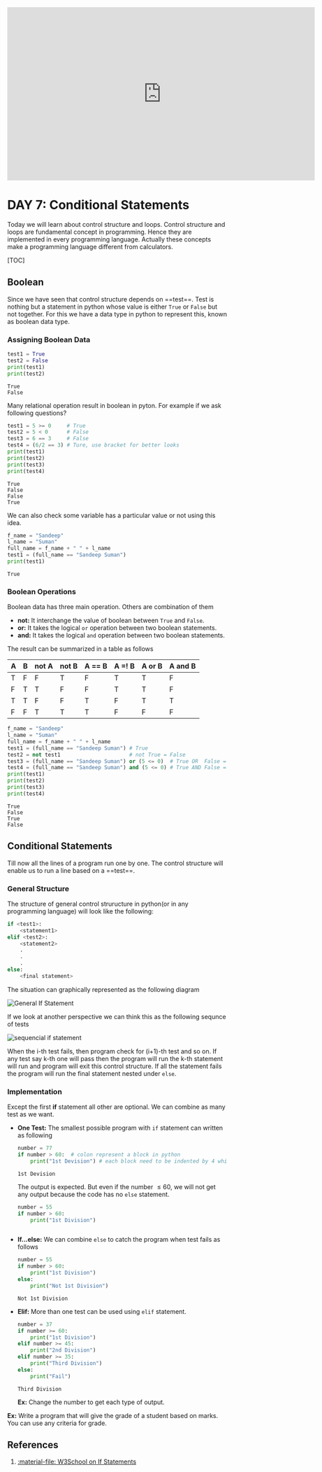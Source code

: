 
<iframe width="704" height="396" src="https://www.youtube.com/embed/9PlF1UYVnXQ" title="YouTube video player" frameborder="0" allow="accelerometer; autoplay; clipboard-write; encrypted-media; gyroscope; picture-in-picture" allowfullscreen></iframe>

# DAY 7: Conditional Statements

Today we will learn about control structure and loops. Control structure and loops are fundamental concept in programming. Hence they are implemented in every programming language. Actually these concepts make a programming language different from calculators. 

[TOC]

## Boolean

Since we have seen that control structure depends on ==test==. Test is nothing but a statement in python whose value is either `True` or `False` but not together. For this we have a data type in python to represent this, known as boolean data type. 

### Assigning Boolean Data

``` python
test1 = True
test2 = False
print(test1)
print(test2)
```

``` shell
True
False
```

Many relational operation result in boolean in pyton. For example if we ask following questions?

``` python
test1 = 5 >= 0     # True
test2 = 5 < 0      # False
test3 = 6 == 3     # False
test4 = (6/2 == 3) # Ture, use bracket for better looks
print(test1)
print(test2)
print(test3)
print(test4)
```

``` shell
True
False
False
True
```

We can also check some variable has a particular value or not using this idea. 

``` python
f_name = "Sandeep"
l_name = "Suman"
full_name = f_name + " " + l_name
test1 = (full_name == "Sandeep Suman") 
print(test1)
```

``` shell
True
```

### Boolean Operations

Boolean data has three main operation. Others are combination of them

- **not:** It interchange the value of boolean between `True` and `False`.
- **or:** It takes the logical `or` operation between two boolean statements.
- **and:** It takes the logical `and` operation between two boolean statements.

The result can be summarized in a table as follows

| A | B | not A | not B | A == B | A =! B | A or B | A and B |
|---|---|-------|-------|--------|--------|--------|---------|
| T | F | F     | T     | F      | T      | T      | F       |
| F | T | T     | F     | F      | T      | T      | F       |
| T | T | F     | F     | T      | F      | T      | T       |
| F | F | T     | T     | T      | F      | F      | F       |

``` python 
f_name = "Sandeep"
l_name = "Suman"
full_name = f_name + " " + l_name
test1 = (full_name == "Sandeep Suman") # True 
test2 = not test1                      # not True = False
test3 = (full_name == "Sandeep Suman") or (5 <= 0)  # True OR  False = True
test4 = (full_name == "Sandeep Suman") and (5 <= 0) # True AND False = False
print(test1)
print(test2)
print(test3)
print(test4)
```

``` shell
True
False
True
False
```

## Conditional Statements

Till now all the lines of a program run one by one. The control structure will enable us to run a line based on a ==test==. 

### General Structure 

The structure of general control struructure in python(or in any programming language) will look like the following:

``` python
if <test1>:
    <statement1>
elif <test2>:
    <statement2>
    .
    .
    .
else:
    <final statement>
```

The situation can graphically represented as the following diagram

![General If Statement](./image/general-if-statement.svg)

If we look at another perspective we can think this as the following sequnce of tests

![sequencial if statement](./image/sequencial-test.svg)

When the i-th test fails, then program check for (i+1)-th test and so on. If any test say k-th one will pass then the program will run the k-th statement will run and program will exit this control structure. If all the statement fails the program will run the final statement nested under `else`. 

### Implementation 

Except the first **if** statement all other are optional. We can combine as many test as we want. 

- **One Test:** The smallest possible program with `if` statement can written as following

    ``` python
    number = 77
    if number > 60:  # colon represent a block in python
        print("1st Devision") # each block need to be indented by 4 whitespace
    ```

    ``` shell
    1st Devision
    ```

    The output is expected. But even if the number $\leq 60$, we will not get any output because the code has no `else` statement.

    ``` python
    number = 55
    if number > 60:
        print("1st Division")
    ```

    ``` shell

    ```

- **If...else:** We can combine `else` to catch the program when test fails as follows

    ``` python
    number = 55
    if number > 60:
        print("1st Division") 
    else:
        print("Not 1st Division")
    ```

    ``` shell
    Not 1st Division
    ```

- **Elif:** More than one test can be used using `elif` statement. 

    ``` python 
    number = 37
    if number >= 60:
        print("1st Division") 
    elif number >= 45:
        print("2nd Division")
    elif number >= 35:
        print("Third Division")
    else:
        print("Fail")
    ```

    ``` shell
    Third Division
    ```

    **Ex:** Change the number to get each type of output.

**Ex:** Write a program that will give the grade of a student based on marks. You can use any criteria for grade.

## References 

1. [:material-file: W3School on If Statements](https://www.w3schools.com/python/python_conditions.asp)